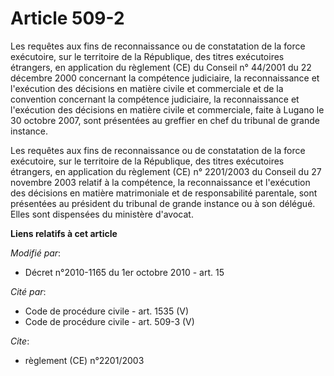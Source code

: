 # Article 509-2

Les requêtes aux fins de reconnaissance ou de constatation de la force exécutoire, sur le territoire de la République, des
titres exécutoires étrangers, en application du règlement (CE) du Conseil n° 44/2001 du 22 décembre 2000 concernant la
compétence judiciaire, la reconnaissance et l'exécution des décisions en matière civile et commerciale et de la convention
concernant la compétence judiciaire, la reconnaissance et l'exécution des décisions en matière civile et commerciale, faite à
Lugano le 30 octobre 2007, sont présentées au greffier en chef du tribunal de grande instance. 

Les requêtes aux fins de reconnaissance ou de constatation de la force exécutoire, sur le territoire de la République, des
titres exécutoires étrangers, en application du règlement (CE) n° 2201/2003 du Conseil du 27 novembre 2003 relatif à la
compétence, la reconnaissance et l'exécution des décisions en matière matrimoniale et de responsabilité parentale, sont
présentées au président du tribunal de grande instance ou à son délégué. Elles sont dispensées du ministère d'avocat.

**Liens relatifs à cet article**

_Modifié par_:

  - Décret n°2010-1165 du 1er octobre 2010 - art. 15

_Cité par_:

  - Code de procédure civile - art. 1535 (V)
  - Code de procédure civile - art. 509-3 (V)

_Cite_:

  - règlement (CE) n°2201/2003
